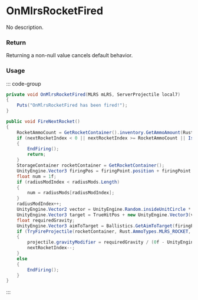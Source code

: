 # OnMlrsRocketFired
<Badge type="info" text="Vehicle"/><Badge type="danger" text="Carbon Compatible"/><Badge type="warning" text="Oxide Compatible"/>
No description.
### Return
Returning a non-null value cancels default behavior.

### Usage
::: code-group
```csharp [Example]
private void OnMlrsRocketFired(MLRS mLRS, ServerProjectile local7)
{
	Puts("OnMlrsRocketFired has been fired!");
}
```
```csharp [Source — Assembly-CSharp @ MLRS]
public void FireNextRocket()
{
	RocketAmmoCount = GetRocketContainer().inventory.GetAmmoAmount(Rust.AmmoTypes.MLRS_ROCKET);
	if (nextRocketIndex < 0 || nextRocketIndex >= RocketAmmoCount || IsBroken())
	{
		EndFiring();
		return;
	}
	StorageContainer rocketContainer = GetRocketContainer();
	UnityEngine.Vector3 firingPos = firingPoint.position + firingPoint.rotation * rocketTubes[nextRocketIndex].firingOffset;
	float num = 1f;
	if (radiusModIndex < radiusMods.Length)
	{
		num = radiusMods[radiusModIndex];
	}
	radiusModIndex++;
	UnityEngine.Vector2 vector = UnityEngine.Random.insideUnitCircle * (targetAreaRadius - RocketDamageRadius) * num;
	UnityEngine.Vector3 target = TrueHitPos + new UnityEngine.Vector3(vector.x, 0f, vector.y);
	float requiredGravity;
	UnityEngine.Vector3 aimToTarget = Ballistics.GetAimToTarget(firingPoint.position, target, rocketSpeed, vRotMax, rocketBaseGravity, minRange, out requiredGravity);
	if (TryFireProjectile(rocketContainer, Rust.AmmoTypes.MLRS_ROCKET, firingPos, aimToTarget, rocketOwnerRef.Get(serverside: true) as BasePlayer, 0f, 0f, out var projectile))
	{
		projectile.gravityModifier = requiredGravity / (0f - UnityEngine.Physics.gravity.y);
		nextRocketIndex--;
	}
	else
	{
		EndFiring();
	}
}

```
:::
